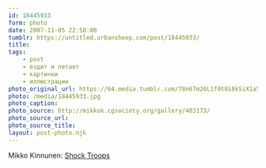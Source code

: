 ```yaml
---
id: 18445933
form: photo
date: 2007-11-05 22:58:00
tumblr: https://untitled.urbansheep.com/post/18445933/
title:
tags:
    - post
    - ездит и летает
    - картинки
    - иллюстрации
photo_original_url: https://64.media.tumblr.com/78n67m26L1f0t8i8kSiX1a5W_1280.jpg
photo: /media/18445933.jpg
photo_caption: 
photo_source: http://mikkok.cgsociety.org/gallery/403173/
photo_source_url:
photo_source_title:
layout: post-photo.njk
---
```


<p>Mikko Kinnunen: <a href="http://mikkok.cgsociety.org/gallery/403173/">Shock Troops</a></p>
